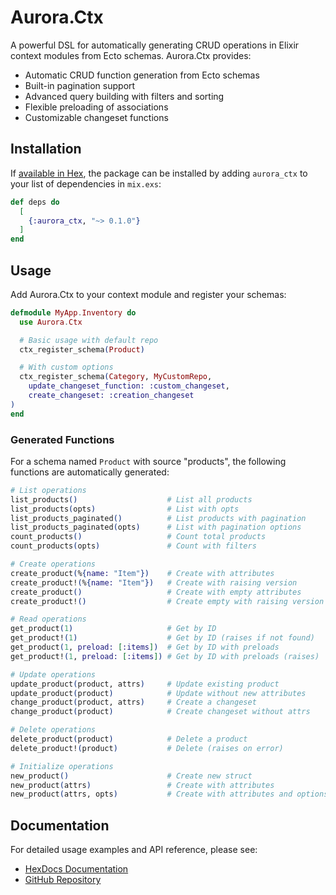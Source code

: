# Aurora.Ctx

A powerful DSL for automatically generating CRUD operations in Elixir context modules from Ecto schemas. Aurora.Ctx provides:

- Automatic CRUD function generation from Ecto schemas
- Built-in pagination support
- Advanced query building with filters and sorting
- Flexible preloading of associations
- Customizable changeset functions

## Installation

If [available in Hex](https://hex.pm/docs/publish), the package can be installed
by adding `aurora_ctx` to your list of dependencies in `mix.exs`:

```elixir 
def deps do
  [
    {:aurora_ctx, "~> 0.1.0"}
  ]
end
```

## Usage

Add Aurora.Ctx to your context module and register your schemas:

```elixir
defmodule MyApp.Inventory do
  use Aurora.Ctx

  # Basic usage with default repo
  ctx_register_schema(Product)

  # With custom options
  ctx_register_schema(Category, MyCustomRepo,
    update_changeset_function: :custom_changeset,
    create_changeset: :creation_changeset
)
end
```

### Generated Functions

For a schema named `Product` with source "products", the following functions are automatically generated:

```elixir
# List operations
list_products()                    # List all products
list_products(opts)                # List with opts
list_products_paginated()          # List products with pagination
list_products_paginated(opts)      # List with pagination options
count_products()                   # Count total products
count_products(opts)               # Count with filters

# Create operations
create_product(%{name: "Item"})    # Create with attributes
create_product!(%{name: "Item"})   # Create with raising version
create_product()                   # Create with empty attributes
create_product!()                  # Create empty with raising version

# Read operations
get_product(1)                     # Get by ID
get_product!(1)                    # Get by ID (raises if not found)
get_product(1, preload: [:items])  # Get by ID with preloads
get_product!(1, preload: [:items]) # Get by ID with preloads (raises)

# Update operations
update_product(product, attrs)     # Update existing product
update_product(product)            # Update without new attributes
change_product(product, attrs)     # Create a changeset
change_product(product)            # Create changeset without attrs

# Delete operations
delete_product(product)            # Delete a product
delete_product!(product)           # Delete (raises on error)

# Initialize operations
new_product()                      # Create new struct
new_product(attrs)                 # Create with attributes
new_product(attrs, opts)           # Create with attributes and options
```

## Documentation 

For detailed usage examples and API reference, please see:

- [HexDocs Documentation](https://hexdocs.pm/aurora_ctx)
- [GitHub Repository](https://github.com/user/aurora_ctx)

